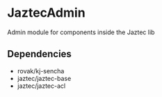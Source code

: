 JaztecAdmin
=========

Admin module for components inside the Jaztec lib

## Dependencies

- rovak/kj-sencha
- jaztec/jaztec-base
- jaztec/jaztec-acl
